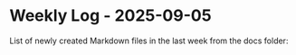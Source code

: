# Weekly Log - 2025-09-05

List of newly created Markdown files in the last week from the docs folder:

